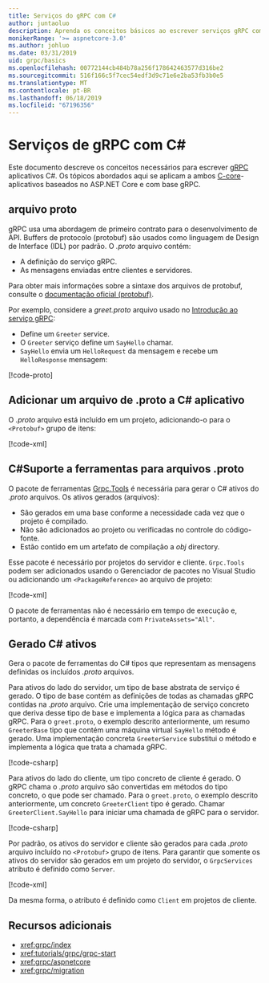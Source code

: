 ```yaml
---
title: Serviços do gRPC com C#
author: juntaoluo
description: Aprenda os conceitos básicos ao escrever serviços gRPC com C#.
monikerRange: '>= aspnetcore-3.0'
ms.author: johluo
ms.date: 03/31/2019
uid: grpc/basics
ms.openlocfilehash: 00772144cb484b78a256f178642463577d316be2
ms.sourcegitcommit: 516f166c5f7cec54edf3d9c71e6e2ba53fb3b0e5
ms.translationtype: MT
ms.contentlocale: pt-BR
ms.lasthandoff: 06/18/2019
ms.locfileid: "67196356"
---
```

# <a name="grpc-services-with-c"></a>Serviços de gRPC com C\#

Este documento descreve os conceitos necessários para escrever [gRPC](https://grpc.io/docs/guides/) aplicativos C#. Os tópicos abordados aqui se aplicam a ambos [C-core](https://grpc.io/blog/grpc-stacks)-aplicativos baseados no ASP.NET Core e com base gRPC.

## <a name="proto-file"></a>arquivo proto

gRPC usa uma abordagem de primeiro contrato para o desenvolvimento de API. Buffers de protocolo (protobuf) são usados como linguagem de Design de Interface (IDL) por padrão. O *.proto* arquivo contém:

* A definição do serviço gRPC.
* As mensagens enviadas entre clientes e servidores.

Para obter mais informações sobre a sintaxe dos arquivos de protobuf, consulte o [documentação oficial (protobuf)](https://developers.google.com/protocol-buffers/docs/proto3).

Por exemplo, considere a *greet.proto* arquivo usado no [Introdução ao serviço gRPC](xref:tutorials/grpc/grpc-start):

* Define um `Greeter` service.
* O `Greeter` serviço define um `SayHello` chamar.
* `SayHello` envia um `HelloRequest` da mensagem e recebe um `HelloResponse` mensagem:

[!code-proto[](~/tutorials//grpc/grpc-start/sample/GrpcGreeter/Protos/greet.proto)]

## <a name="add-a-proto-file-to-a-c-app"></a>Adicionar um arquivo de .proto a C\# aplicativo

O *.proto* arquivo está incluído em um projeto, adicionando-o para o `<Protobuf>` grupo de itens:

[!code-xml[](~/tutorials/grpc/grpc-start/sample/GrpcGreeter/GrpcGreeter.csproj?highlight=2&range=7-9)]

## <a name="c-tooling-support-for-proto-files"></a>C#Suporte a ferramentas para arquivos .proto

O pacote de ferramentas [Grpc.Tools](https://www.nuget.org/packages/Grpc.Tools/) é necessária para gerar o C# ativos do *.proto* arquivos. Os ativos gerados (arquivos):

* São gerados em uma base conforme a necessidade cada vez que o projeto é compilado.
* Não são adicionados ao projeto ou verificadas no controle do código-fonte.
* Estão contido em um artefato de compilação a *obj* directory.

Esse pacote é necessário por projetos do servidor e cliente. `Grpc.Tools` podem ser adicionados usando o Gerenciador de pacotes no Visual Studio ou adicionando um `<PackageReference>` ao arquivo de projeto:

[!code-xml[](~/tutorials/grpc/grpc-start/sample/GrpcGreeter/GrpcGreeter.csproj?highlight=1&range=15)]

O pacote de ferramentas não é necessário em tempo de execução e, portanto, a dependência é marcada com `PrivateAssets="All"`.

## <a name="generated-c-assets"></a>Gerado C# ativos

Gera o pacote de ferramentas do C# tipos que representam as mensagens definidas os incluídos *.proto* arquivos.

Para ativos do lado do servidor, um tipo de base abstrata de serviço é gerado. O tipo de base contém as definições de todas as chamadas gRPC contidas na *.proto* arquivo. Crie uma implementação de serviço concreto que deriva desse tipo de base e implementa a lógica para as chamadas gRPC. Para o `greet.proto`, o exemplo descrito anteriormente, um resumo `GreeterBase` tipo que contém uma máquina virtual `SayHello` método é gerado. Uma implementação concreta `GreeterService` substitui o método e implementa a lógica que trata a chamada gRPC.

[!code-csharp[](~/tutorials//grpc/grpc-start/sample/GrpcGreeter/Services/GreeterService.cs?name=snippet)]

Para ativos do lado do cliente, um tipo concreto de cliente é gerado. O gRPC chama o *.proto* arquivo são convertidas em métodos do tipo concreto, o que pode ser chamado. Para o `greet.proto`, o exemplo descrito anteriormente, um concreto `GreeterClient` tipo é gerado. Chamar `GreeterClient.SayHello` para iniciar uma chamada de gRPC para o servidor.

[!code-csharp[](~/tutorials//grpc/grpc-start/sample/GrpcGreeterClient/Program.cs?highlight=5-8&name=snippet)]

Por padrão, os ativos do servidor e cliente são gerados para cada *.proto* arquivo incluído no `<Protobuf>` grupo de itens. Para garantir que somente os ativos do servidor são gerados em um projeto do servidor, o `GrpcServices` atributo é definido como `Server`.

[!code-xml[](~/tutorials//grpc/grpc-start/sample/GrpcGreeter/GrpcGreeter.csproj?highlight=2&range=7-9)]

Da mesma forma, o atributo é definido como `Client` em projetos de cliente.

## <a name="additional-resources"></a>Recursos adicionais

* <xref:grpc/index>
* <xref:tutorials/grpc/grpc-start>
* <xref:grpc/aspnetcore>
* <xref:grpc/migration>
